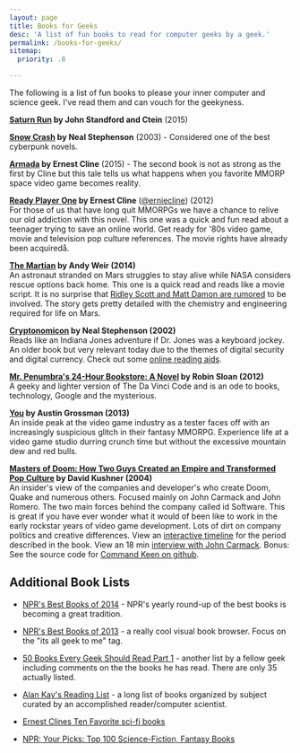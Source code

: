 ```yaml
---
layout: page
title: Books for Geeks
desc: 'A list of fun books to read for computer geeks by a geek.'
permalink: /books-for-geeks/
sitemap:
  priority: .8

---
```


The following is a list of fun books to please your inner computer and science geek. I've read them and can vouch for the geekyness.

**[Saturn Run](http://amzn.to/29EWqWm) by John Standford and Ctein** (2015)

**[Snow Crash](http://amzn.to/1WZR8I4) by Neal Stephenson** (2003) - Considered one of the best cyberpunk novels.

**[Armada][7] by Ernest Cline** (2015) - The second book is not as strong as the first by Cline but this tale tells us what happens when you favorite MMORP space video game becomes reality.

**[Ready Player One][6] by Ernest Cline** ([@erniecline](https://twitter.com/erniecline)) (2012)<br>
For those of us that have long quit MMORPGs we have a chance to relive our old addiction with this novel. This one was a quick and fun read about a teenager trying to save an online world. Get ready for '80s video game, movie and television pop culture references. The movie rights have already been acquiredå.


**[The Martian][1] by Andy Weir (2014)**<br>
An astronaut stranded on Mars struggles to stay alive while NASA considers rescue options back home. This one is a quick read and reads like a movie script. It is no surprise that [Ridley Scott and Matt Damon are rumored](http://www.hollywoodreporter.com/heat-vision/ridley-scott-direct-matt-damon-703887) to be involved. The story gets pretty detailed with the chemistry and engineering required for life on Mars.

**[Cryptonomicon][2] by Neal Stephenson (2002)**<br>
Reads like an Indiana Jones adventure if Dr. Jones was a keyboard jockey. An older book but very relevant today due to the themes of digital security and digital currency. Check out some [online reading aids](/blog/cryptonomicon-the-ultimate-computer-geek-novel-reading-aids).

**[Mr. Penumbra's 24-Hour Bookstore: A Novel][3] by Robin Sloan (2012)**<br>
A geeky and lighter version of The Da Vinci Code and is an ode to books, technology, Google and the mysterious.

**[You][4] by Austin Grossman (2013)**<br>
An inside peak at the video game industry as a tester faces off with an increasingly suspicious glitch in their fantasy MMORPG. Experience life at a video game studio durring crunch time but without the excessive mountain dew and red bulls.

**[Masters of Doom: How Two Guys Created an Empire and Transformed Pop Culture][5] by David Kushner (2004)**<br>
An insider's view of the companies and developer's who create Doom, Quake and numerous others. Focused mainly on John Carmack and John Romero. The two main forces behind the company called id Software. This is great if you have ever wonder what it would of been like to work in the early rockstar years of video game development. Lots of dirt on company politics and creative differences. View an <a href="http://www.jokecamp.com/doom">interactive timeline</a> for the period described in the book. View an 18 min <a href="http://youtu.be/NYa8kirsUfg">interview with John Carmack</a>. Bonus: See the source code for [Command Keen on github](https://github.com/keendreams/keen).

## Additional Book Lists

- [NPR's Best Books of 2014](http://apps.npr.org/best-books-2014/#/tag/its-all-geek-to-me) - NPR's yearly round-up of the best books is becoming a great tradition.

- [NPR's Best Books of 2013](http://apps.npr.org/best-books-2013/#/tag/its-all-geek-to-me "Best Books of 2013 by NPR") - a really cool visual book browser. Focus on the "its all geek to me" tag.

- [50 Books Every Geek Should Read Part 1](http://www.amazon.com/Books-Every-Geek-Should-Read/lm/RNB6EQAZW3MSX/?_encoding=UTF8&amp;camp=1789&amp;creative=390957&amp;linkCode=ur2&amp;tag=jokecamp-20) - another list by a fellow geek including comments on the the books he has read. There are only 35 actually listed.

- [Alan Kay's Reading List](http://c2.com/cgi/wiki?AlanKaysReadingList) - a long list of books organized by subject curated by an accomplished reader/computer scientist.

- [Ernest Clines Ten Favorite sci-fi books](http://www.barnesandnoble.com/blog/sci-fi-fantasy/ernest-clines-10-favorite-sff-novels/)

- [NPR: Your Picks: Top 100 Science-Fiction, Fantasy Books](http://www.npr.org/2011/08/11/139085843/your-picks-top-100-science-fiction-fantasy-books)

[1]: http://www.amazon.com/gp/product/B00EMXBDMA/ref=as_li_tl?ie=UTF8&camp=1789&creative=390957&creativeASIN=B00EMXBDMA&linkCode=as2&tag=jokecamp-20&linkId=7IRGJBD2LF73UZCF
[2]: http://www.amazon.com/gp/product/0060512806/ref=as_li_ss_tl?ie=UTF8&amp;camp=1789&amp;creative=390957&amp;creativeASIN=0060512806&amp;linkCode=as2&amp;tag=jokecamp-20

[3]: http://www.amazon.com/gp/product/B008FPOIT6/ref=as_li_ss_tl?ie=UTF8&amp;camp=1789&amp;creative=390957&amp;creativeASIN=B008FPOIT6&amp;linkCode=as2&amp;tag=jokecamp-20

[4]: http://www.amazon.com/gp/product/0316198536/ref=as_li_ss_tl?ie=UTF8&amp;camp=1789&amp;creative=390957&amp;creativeASIN=0316198536&amp;linkCode=as2&amp;tag=jokecamp-20

[5]: http://www.amazon.com/gp/product/0812972155?ie=UTF8&amp;camp=213733&amp;creative=393185&amp;creativeASIN=0812972155&amp;linkCode=shr&amp;tag=jokecamp-20&amp;qid=1384718277&amp;sr=1-1

[6]: http://www.amazon.com/gp/product/B004J4WKUQ/ref=as_li_tl?ie=UTF8&camp=1789&creative=390957&creativeASIN=B004J4WKUQ&linkCode=as2&tag=jokecamp-20&linkId=7SVJYT25NBJAUOLK

[7]:http://www.amazon.com/gp/product/0804137250/ref=as_li_tl?ie=UTF8&camp=1789&creative=390957&creativeASIN=0804137250&linkCode=as2&tag=jokecamp-20&linkId=JP3TE3ASYUTVMOFQ
